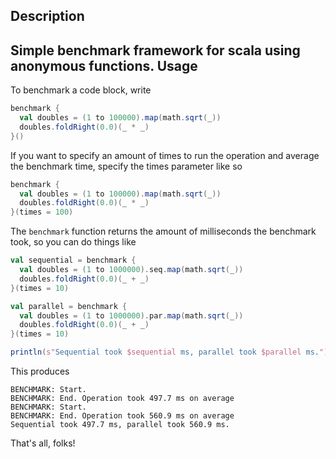 Description
-----------
Simple benchmark framework for scala using anonymous functions. 
Usage
-----
To benchmark a code block, write
```scala
benchmark {
  val doubles = (1 to 100000).map(math.sqrt(_))
  doubles.foldRight(0.0)(_ * _)
}()
```
If you want to specify an amount of times to run the operation
and average the benchmark time, specify the times parameter like so
```scala
benchmark {
  val doubles = (1 to 100000).map(math.sqrt(_))
  doubles.foldRight(0.0)(_ * _)
}(times = 100)
```

The ```benchmark``` function returns the amount of milliseconds the benchmark took, so you can do things like
```scala
val sequential = benchmark {
  val doubles = (1 to 1000000).seq.map(math.sqrt(_))
  doubles.foldRight(0.0)(_ + _)
}(times = 10)

val parallel = benchmark {
  val doubles = (1 to 1000000).par.map(math.sqrt(_))
  doubles.foldRight(0.0)(_ + _)
}(times = 10)

println(s"Sequential took $sequential ms, parallel took $parallel ms.")
```
This produces
```
BENCHMARK: Start.
BENCHMARK: End. Operation took 497.7 ms on average
BENCHMARK: Start.
BENCHMARK: End. Operation took 560.9 ms on average
Sequential took 497.7 ms, parallel took 560.9 ms.
```

That's all, folks!